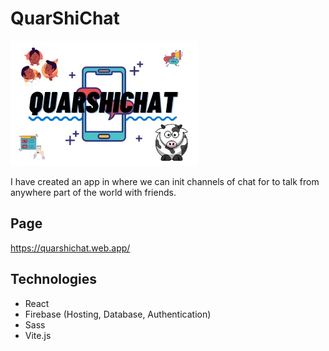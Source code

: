 # QuarShiChat

![](src/images/Portada.webp)

I have created an app in where we can init channels of chat for to talk from anywhere part of the world with friends.

## Page

https://quarshichat.web.app/

## Technologies

- React
- Firebase (Hosting, Database, Authentication)
- Sass
- Vite.js
